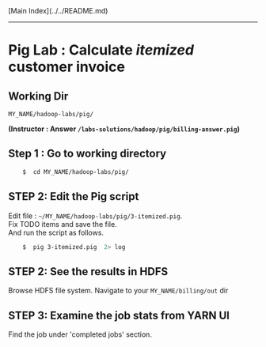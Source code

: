 <link rel='stylesheet' href='../../assets/css/main.css'/>
[Main Index](../../README.md)

-----

# Pig Lab : Calculate *itemized* customer invoice

## Working Dir
`MY_NAME/hadoop-labs/pig/`

**(Instructor : Answer  `/labs-solutions/hadoop/pig/billing-answer.pig`)**

## Step 1 : Go to working directory

```bash
    $  cd MY_NAME/hadoop-labs/pig/
```

## STEP 2:  Edit the Pig script
Edit file :    `~/MY_NAME/hadoop-labs/pig/3-itemized.pig`.  
Fix TODO items and save the file.   
And run the script as follows.

```bash
    $  pig 3-itemized.pig  2> log
```



## STEP 2: See the results in HDFS
Browse HDFS file system.  Navigate to your `MY_NAME/billing/out` dir


## STEP 3: Examine the job stats from YARN UI
Find the job under 'completed jobs' section.   
